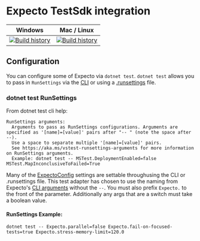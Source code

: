 # Expecto TestSdk integration

| Windows                                                                                                                                                                           | Mac / Linux                                                                                                                                                     |
| --------------------------------------------------------------------------------------------------------------------------------------------------------------------------------- | --------------------------------------------------------------------------------------------------------------------------------------------------------------- |
| [![Build history](https://buildstats.info/appveyor/chart/YoloDev/yolodev-expecto-testsdk?branch=master)](https://ci.appveyor.com/project/YoloDev/yolodev-expecto-testsdk/history) | [![Build history](https://buildstats.info/travisci/chart/YoloDev/YoloDev.Expecto.TestSdk?branch=master)](https://travis-ci.org/YoloDev/YoloDev.Expecto.TestSdk) |


## Configuration

You can configure some of Expecto via `dotnet test`. `dotnet test` allows you to pass in `RunSettings` via the [CLI](#dotnet-test-runsettings) or using a [.runsettings](https://docs.microsoft.com/en-us/visualstudio/test/configure-unit-tests-by-using-a-dot-runsettings-file?view=vs-2017#example-runsettings-file) file. 

### dotnet test RunSettings 

From dotnet test cli help:

```
RunSettings arguments:
  Arguments to pass as RunSettings configurations. Arguments are specified as '[name]=[value]' pairs after "-- " (note the space after --).
  Use a space to separate multiple '[name]=[value]' pairs.
  See https://aka.ms/vstest-runsettings-arguments for more information on RunSettings arguments.
  Example: dotnet test -- MSTest.DeploymentEnabled=false MSTest.MapInconclusiveToFailed=True
  ```

Many of the [ExpectoConfig](https://github.com/haf/expecto#the-config) settings are settable throughusing the CLI or .runsettings file.  This test adapter has chosen to use the naming from  Expecto's [CLI arguments](https://github.com/haf/expecto#main-argv--how-to-run-console-apps) without the `--`.  You must also prefix `Expecto.` to the front of the parameter. Additionally any args that are a switch must take a boolean value.

#### RunSettings Example: 

```
dotnet test -- Expecto.parallel=false Expecto.fail-on-focused-tests=true Expecto.stress-memory-limit=120.0 
```

